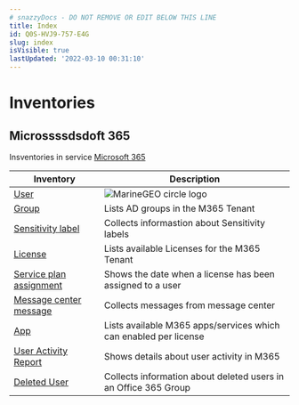 ```yaml
---
# snazzyDocs - DO NOT REMOVE OR EDIT BELOW THIS LINE
title: Index
id: Q0S-HVJ9-757-E4G
slug: index
isVisible: true
lastUpdated: '2022-03-10 00:31:10'
---
```

<h1>Inventories</h1>
<h2>Microssssdsdoft 365</h2>
<p>Insventories in service <a href="/governance/technical-documentation/references/inventory/Office365Groups">Microsoft 365</a></p>
<table>
<thead>
<tr>
<th>Inventory</th>
<th>Description</th>
</tr>
</thead>
<tbody>
<tr>
<td><a href="/governance/technical-documentation/references/inventory/Office365Groups/userentity">User</a></td>
<td><img alt="MarineGEO circle logo" src="https://img.search.brave.com/DXLLbCEkOuFFiDkji5ZiAYLXMBPdh_t9STxTqdFQUZw/rs:fit:1024:640:1/g:ce/aHR0cHM6Ly93d3cu/d2FsbHBhcGVyczEz/LmNvbS93cC1jb250/ZW50L3VwbG9hZHMv/MjAyMC8wMi9TdW5y/aXNlLW92ZXItdGhl/LXNlYS1yZWQtY2xv/dWRzLWhvcml6b24t/aW1hZ2UtZm9yLXdh/bGxwYXBlcnMtSGQt/MTAyNHg2NDAuanBn" title="MarineGEO logo" /></td>
</tr>
<tr>
<td><a href="/governance/technical-documentation/references/inventory/Office365Groups/groupentity">Group</a></td>
<td>Lists AD groups in the M365 Tenant</td>
</tr>
<tr>
<td><a href="/governance/technical-documentation/references/inventory/Office365Groups/sensitivitylabelentity">Sensitivity label</a></td>
<td>Collects informastion about Sensitivity labels</td>
</tr>
<tr>
<td><a href="/governance/technical-documentation/references/inventory/Office365Groups/licenseentity">License</a></td>
<td>Lists available Licenses for the M365 Tenant</td>
</tr>
<tr>
<td><a href="/governance/technical-documentation/references/inventory/Office365Groups/serviceplanassignmententity">Service plan assignment</a></td>
<td>Shows the date when a license has been assigned to a user</td>
</tr>
<tr>
<td><a href="/governance/technical-documentation/references/inventory/Office365Groups/messagecenterentity">Message center message</a></td>
<td>Collects messages from message center</td>
</tr>
<tr>
<td><a href="/governance/technical-documentation/references/inventory/Office365Groups/serviceplanentity">App</a></td>
<td>Lists available M365 apps/services which can enabled per license</td>
</tr>
<tr>
<td><a href="/governance/technical-documentation/references/inventory/Office365Groups/useractivityentity">User Activity Report</a></td>
<td>Shows details about user activity in M365</td>
</tr>
<tr>
<td><a href="/governance/technical-documentation/references/inventory/Office365Groups/deleteduserentity">Deleted User</a></td>
<td>Collects information about deleted users in an Office 365 Group</td>
</tr>
</tbody>
</table>
